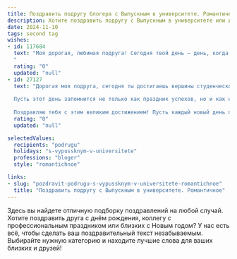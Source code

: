 ```yaml
---
title: Поздравить подругу блогера с Выпускным в университете. Романтичное
description: Хотите поздравить подругу с Выпускным в университете или другим праздником? Наш ИИ создаст незабываемое поздравление, а вы обязательно выделитесь среди других.  
date: 2024-11-10
tags: second tag
wishes:
- id: 117684
  text: "Моя дорогая, любимая подруга! Сегодня твой день — день, когда ты расправляешь крылья и взлетаешь к своей мечте! Выпуск из университета — это лишь начало твоего невероятного пути,  пути блогера, способного очаровывать и вдохновлять тысячи сердец.  Пусть каждый твой пост будет шедевром, каждая история —  волнующей песней, а каждое творение  —  отражением твоей прекрасной души.  Ты невероятно талантлива и  замечательна,  и я бесконечно горжусь тобой.  Пусть этот новый этап жизни будет полон ярких красок,  безудержного счастья и  искренней любви! С твоим выпускным, моя дорогая!
  "
  rating: "0"
  updated: "null"
- id: 27127
  text: "Дорогая моя подруга, сегодня ты достигаешь вершины студенческой жизни, и я с радостью делюсь с тобой этим волшебным моментом. Выпускной вечер – это не просто церемония, это начало новой главы твоей удивительной истории. Ты, моя талантливая блогерша, с каждым днем вдохновляешь все больше и больше людей своими словами и образом жизни.
  
  Пусть этот день запомнится не только как праздник успехов, но и как начало нового путешествия, где ты будешь расти, творить и покорять новые вершины. Я верю, что твоя страсть и усердие откроют перед тобой множество дверей, и ты найдешь в этом мире свое особенное место.
  
  Поздравляю тебя с этим великим достижением! Пусть каждый новый день приносит тебе радость, вдохновение и новые, захватывающие приключения. Ты уже сделала так много, и это только начало! С любовью и волнением жду, что еще приготовил для тебя мир."
  rating: "0"
  updated: "null"

selectedValues:
  recipients: "podrugu"
  holidays: "s-vypussknym-v-universitete"
  professions: "bloger"
  style: "romantichnoe"

links:
- slug: "pozdravit-podrugu-s-vypussknym-v-universitete-romantichnoe"
  title: "Поздравить подругу с Выпускным в университете. Романтичное"
---
```


Здесь вы найдете отличную подборку поздравлений на любой случай.
Хотите поздравить друга с днём рождения, коллегу с профессиональным праздником или близких с Новым годом? У нас есть всё, чтобы сделать ваш поздравительный текст незабываемым. Выбирайте нужную категорию и находите лучшие слова для ваших близких и друзей!
